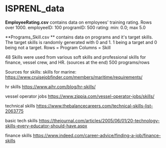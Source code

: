 # ISPRENL_data

**EmployeeRating.csv**
contains data on employees' training rating. 
  Rows over 1000.
  employeeID: 100
  programID: 500
  rating: min: 0.0; max 5.0
  
**Programs_Skill.csv **
contains data on programs and it's target skills. The target skills is randomly generated with 0 and 1. 1 being a target and 0 being not a target.
  Rows = Program
  Columns = Skill
  
  48 Skills were used from various soft skills and professional skills for finance, vessel crew, and HR. (sources at the end)
  500 programs/rows



Sources for skills:
skills for marine: https://www.cruisejobfinder.com/members/maritime/requirements/ 

hr skills 	https://www.aihr.com/blog/hr-skills/

vessel operator jobs 	https://www.zippia.com/vessel-operator-jobs/skills/

technical skills 	https://www.thebalancecareers.com/technical-skills-list-2063775

basic tech skills	https://thejournal.com/articles/2005/06/01/20-technology-skills-every-educator-should-have.aspx

finance skills	https://www.indeed.com/career-advice/finding-a-job/finance-skills


